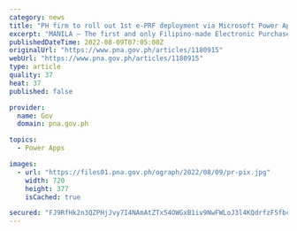 ```yaml
---
category: news
title: "PH firm to roll out 1st e-PRF deployment via Microsoft Power Apps"
excerpt: "MANILA – The first and only Filipino-made Electronic Purchase Requisition Form (e-PRF) customization and deployment using Microsoft Power Apps is expected to be rolled out in international schools in the region."
publishedDateTime: 2022-08-09T07:05:00Z
originalUrl: "https://www.pna.gov.ph/articles/1180915"
webUrl: "https://www.pna.gov.ph/articles/1180915"
type: article
quality: 37
heat: 37
published: false

provider:
  name: Gov
  domain: pna.gov.ph

topics:
  - Power Apps

images:
  - url: "https://files01.pna.gov.ph/ograph/2022/08/09/pr-pix.jpg"
    width: 720
    height: 377
    isCached: true

secured: "FJ9RfHk2n3QZPHjJvy7I4NAmAtZTx54OWGxB1iv9NwFWLoJ3l4KQdrfzF5fbcNiL9vAssezYKPNz8QRiOOTskdpjiEpBC8/srxpr97gNH4VtXk5eJbCEnTVTC54AJfN74ZYFkDwGjMRwI1Qn8Z8p+VdG+Cb5LibtFCHHi+m9CiaQc3L3RgM66BTMYm97yP7eOQopAOCu5P09vG6tTiDNuxfJJd/UEWVwZy6ynzrPG5X5iu4WKi3zDLacnwC4n2oyaIKUpB2neqri/rIneji2BMRrt/RySJ/PVNAFcjwf05g2w/AeXUSuSI2llNrCwJdhUej3WdtL9GJCOCCJSUlcyidr+YDxazYIxrBzXlcjUKM=;5ZXrXp0sM7G9WOVz425spQ=="
---
```


